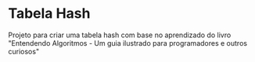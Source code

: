 # Tabela Hash
Projeto para criar uma tabela hash com base no aprendizado do livro "Entendendo Algoritmos - Um guia ilustrado para programadores e outros curiosos"
